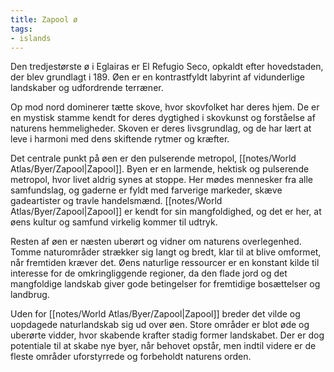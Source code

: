 ```yaml
---
title: Zapool ø
tags:
- islands
---
```

Den tredjestørste ø i Eglairas er El Refugio Seco, opkaldt efter hovedstaden, der blev grundlagt i 189. Øen er en kontrastfyldt labyrint af vidunderlige landskaber og udfordrende terræner.

Op mod nord dominerer tætte skove, hvor skovfolket har deres hjem. De er en mystisk stamme kendt for deres dygtighed i skovkunst og forståelse af naturens hemmeligheder. Skoven er deres livsgrundlag, og de har lært at leve i harmoni med dens skiftende rytmer og kræfter.

Det centrale punkt på øen er den pulserende metropol, [[notes/World Atlas/Byer/Zapool|Zapool]]. Byen er en larmende, hektisk og pulserende metropol, hvor livet aldrig synes at stoppe. Her mødes mennesker fra alle samfundslag, og gaderne er fyldt med farverige markeder, skæve gadeartister og travle handelsmænd. [[notes/World Atlas/Byer/Zapool|Zapool]] er kendt for sin mangfoldighed, og det er her, at øens kultur og samfund virkelig kommer til udtryk.

Resten af øen er næsten uberørt og vidner om naturens overlegenhed. Tomme naturområder strækker sig langt og bredt, klar til at blive omformet, når fremtiden kræver det. Øens naturlige ressourcer er en konstant kilde til interesse for de omkringliggende regioner, da den flade jord og det mangfoldige landskab giver gode betingelser for fremtidige bosættelser og landbrug.

Uden for [[notes/World Atlas/Byer/Zapool|Zapool]] breder det vilde og uopdagede naturlandskab sig ud over øen. Store områder er blot øde og uberørte vidder, hvor skabende krafter stadig former landskabet. Der er dog potentiale til at skabe nye byer, når behovet opstår, men indtil videre er de fleste områder uforstyrrede og forbeholdt naturens orden.